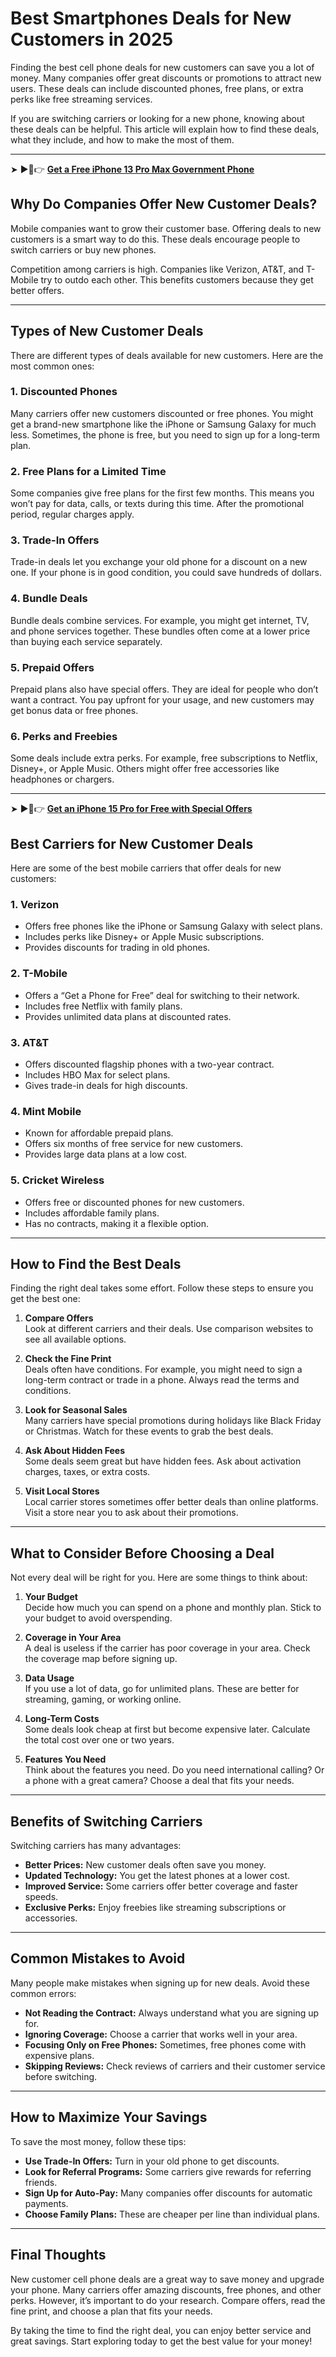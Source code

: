 # Best Smartphones Deals for New Customers in 2025
Finding the best cell phone deals for new customers can save you a lot of money. Many companies offer great discounts or promotions to attract new users. These deals can include discounted phones, free plans, or extra perks like free streaming services.

If you are switching carriers or looking for a new phone, knowing about these deals can be helpful. This article will explain how to find these deals, what they include, and how to make the most of them.

---
➤ ►📱👉 **[Get a Free iPhone 13 Pro Max Government Phone](https://getlifelineservice.com/free-cell-phone/free-iphone-13-pro-max-government-phone)**

## Why Do Companies Offer New Customer Deals?

Mobile companies want to grow their customer base. Offering deals to new customers is a smart way to do this. These deals encourage people to switch carriers or buy new phones. 

Competition among carriers is high. Companies like Verizon, AT&T, and T-Mobile try to outdo each other. This benefits customers because they get better offers. 

---

## Types of New Customer Deals

There are different types of deals available for new customers. Here are the most common ones:

### 1. Discounted Phones  
Many carriers offer new customers discounted or free phones. You might get a brand-new smartphone like the iPhone or Samsung Galaxy for much less. Sometimes, the phone is free, but you need to sign up for a long-term plan.

### 2. Free Plans for a Limited Time  
Some companies give free plans for the first few months. This means you won’t pay for data, calls, or texts during this time. After the promotional period, regular charges apply.

### 3. Trade-In Offers  
Trade-in deals let you exchange your old phone for a discount on a new one. If your phone is in good condition, you could save hundreds of dollars.

### 4. Bundle Deals  
Bundle deals combine services. For example, you might get internet, TV, and phone services together. These bundles often come at a lower price than buying each service separately.

### 5. Prepaid Offers  
Prepaid plans also have special offers. They are ideal for people who don’t want a contract. You pay upfront for your usage, and new customers may get bonus data or free phones.

### 6. Perks and Freebies  
Some deals include extra perks. For example, free subscriptions to Netflix, Disney+, or Apple Music. Others might offer free accessories like headphones or chargers.

---
➤ ►📱👉 **[Get an iPhone 15 Pro for Free with Special Offers](https://getlifelineservice.com/free-cell-phone/free-iphone-15-pro)**

## Best Carriers for New Customer Deals

Here are some of the best mobile carriers that offer deals for new customers:

### 1. Verizon  
- Offers free phones like the iPhone or Samsung Galaxy with select plans.  
- Includes perks like Disney+ or Apple Music subscriptions.  
- Provides discounts for trading in old phones.  

### 2. T-Mobile  
- Offers a “Get a Phone for Free” deal for switching to their network.  
- Includes free Netflix with family plans.  
- Provides unlimited data plans at discounted rates.  

### 3. AT&T  
- Offers discounted flagship phones with a two-year contract.  
- Includes HBO Max for select plans.  
- Gives trade-in deals for high discounts.  

### 4. Mint Mobile  
- Known for affordable prepaid plans.  
- Offers six months of free service for new customers.  
- Provides large data plans at a low cost.  

### 5. Cricket Wireless  
- Offers free or discounted phones for new customers.  
- Includes affordable family plans.  
- Has no contracts, making it a flexible option.  

---

## How to Find the Best Deals

Finding the right deal takes some effort. Follow these steps to ensure you get the best one:

1. **Compare Offers**  
   Look at different carriers and their deals. Use comparison websites to see all available options.  

2. **Check the Fine Print**  
   Deals often have conditions. For example, you might need to sign a long-term contract or trade in a phone. Always read the terms and conditions.  

3. **Look for Seasonal Sales**  
   Many carriers have special promotions during holidays like Black Friday or Christmas. Watch for these events to grab the best deals.  

4. **Ask About Hidden Fees**  
   Some deals seem great but have hidden fees. Ask about activation charges, taxes, or extra costs.  

5. **Visit Local Stores**  
   Local carrier stores sometimes offer better deals than online platforms. Visit a store near you to ask about their promotions.  

---

## What to Consider Before Choosing a Deal

Not every deal will be right for you. Here are some things to think about:  

1. **Your Budget**  
   Decide how much you can spend on a phone and monthly plan. Stick to your budget to avoid overspending.  

2. **Coverage in Your Area**  
   A deal is useless if the carrier has poor coverage in your area. Check the coverage map before signing up.  

3. **Data Usage**  
   If you use a lot of data, go for unlimited plans. These are better for streaming, gaming, or working online.  

4. **Long-Term Costs**  
   Some deals look cheap at first but become expensive later. Calculate the total cost over one or two years.  

5. **Features You Need**  
   Think about the features you need. Do you need international calling? Or a phone with a great camera? Choose a deal that fits your needs.  

---

## Benefits of Switching Carriers

Switching carriers has many advantages:  
- **Better Prices:** New customer deals often save you money.  
- **Updated Technology:** You get the latest phones at a lower cost.  
- **Improved Service:** Some carriers offer better coverage and faster speeds.  
- **Exclusive Perks:** Enjoy freebies like streaming subscriptions or accessories.  

---

## Common Mistakes to Avoid

Many people make mistakes when signing up for new deals. Avoid these common errors:  
- **Not Reading the Contract:** Always understand what you are signing up for.  
- **Ignoring Coverage:** Choose a carrier that works well in your area.  
- **Focusing Only on Free Phones:** Sometimes, free phones come with expensive plans.  
- **Skipping Reviews:** Check reviews of carriers and their customer service before switching.  

---

## How to Maximize Your Savings

To save the most money, follow these tips:  
- **Use Trade-In Offers:** Turn in your old phone to get discounts.  
- **Look for Referral Programs:** Some carriers give rewards for referring friends.  
- **Sign Up for Auto-Pay:** Many companies offer discounts for automatic payments.  
- **Choose Family Plans:** These are cheaper per line than individual plans.  

---

## Final Thoughts  

New customer cell phone deals are a great way to save money and upgrade your phone. Many carriers offer amazing discounts, free phones, and other perks. However, it’s important to do your research. Compare offers, read the fine print, and choose a plan that fits your needs.  

By taking the time to find the right deal, you can enjoy better service and great savings. Start exploring today to get the best value for your money!
